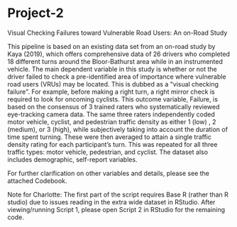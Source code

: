 # Project-2

Visual Checking Failures toward Vulnerable Road Users: An on-Road Study

This pipeline is based on an existing data set from an on-road study by Kaya (2019), which offers comprehensive data of 26 drivers who completed 18 different turns around the Bloor-Bathurst area while in an instrumented vehicle. The main dependent variable in this study is whether or not the driver failed to check a pre-identified area of importance where vulnerable road users (VRUs) may be located. This is dubbed as a "visual checking failure". For example, before making a right turn, a right mirror check is required to look for oncoming cyclists. This outcome variable, Failure, is based on the consensus of 3 trained raters who systematically reviewed eye-tracking camera data. The same three raters independently coded motor vehicle, cyclist, and pedestrian traffic density as either 1 (low) , 2 (medium), or 3 (high), while subjectively taking into account the duration of time spent turning. These were then averaged to attain a single traffic density rating for each participant’s turn. This was repeated for all three traffic types: motor vehicle, pedestrian, and cyclist. The dataset also includes demographic, self-report variables.

For further clarification on other variables and details, please see the attached Codebook.

Note for Charlotte:
The first part of the script requires Base R (rather than R studio) due to issues reading in the extra wide dataset in RStudio. After viewing/running Script 1, please open Script 2 in RStudio for the remaining code.
